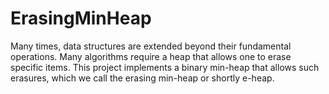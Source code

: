 # ErasingMinHeap

Many times, data structures are extended beyond their fundamental operations. Many algorithms require a heap that allows one to erase specific items. This project implements a binary min-heap that allows such erasures, which we call the erasing min-heap or shortly e-heap.
